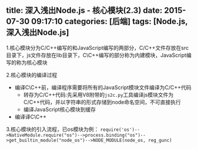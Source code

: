 title: 深入浅出Node.js - 核心模块(2.3)
date: 2015-07-30 09:17:10
categories: [后端]
tags: [Node.js, 深入浅出Node.js]
---

1.核心模块分为C/C++编写的和JavaScript编写的两部分，C/C++文件存放在src目录下，js文件存放在lib目录下，C\C++编写的部分称为内建模块，JavaScript编写的称为核心模块

2.核心模块的编译过程
- 编译C\C++前，编译程序需要将所有的JavaScript模块文件编译为C/C++代码
    - 转存为C/C++代码:先采用V8附带的`js2c.py`工具编译js模块文件为C/C++代码，并以字符串的形式存储到node命名空间，不可直接执行
    - 编译JavaScript核心模块到缓存
- 编译译C\C++

3.核心模块的引入流程，已os模块为例：
`require('os')-->NativeModule.require("os")-->process.binding("os")-->get_builtin_module("node_os")-->NODE_MODULE(node_os, reg_gunc)`
